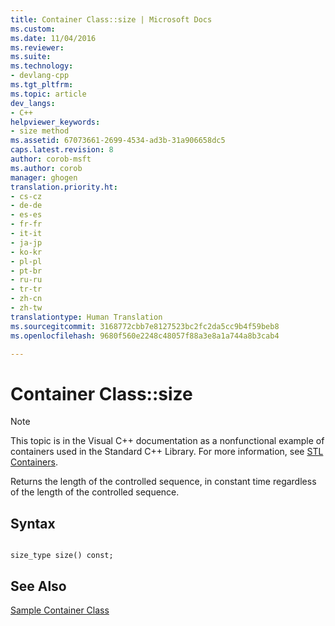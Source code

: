 ```yaml
---
title: Container Class::size | Microsoft Docs
ms.custom: 
ms.date: 11/04/2016
ms.reviewer: 
ms.suite: 
ms.technology:
- devlang-cpp
ms.tgt_pltfrm: 
ms.topic: article
dev_langs:
- C++
helpviewer_keywords:
- size method
ms.assetid: 67073661-2699-4534-ad3b-31a906658dc5
caps.latest.revision: 8
author: corob-msft
ms.author: corob
manager: ghogen
translation.priority.ht:
- cs-cz
- de-de
- es-es
- fr-fr
- it-it
- ja-jp
- ko-kr
- pl-pl
- pt-br
- ru-ru
- tr-tr
- zh-cn
- zh-tw
translationtype: Human Translation
ms.sourcegitcommit: 3168772cbb7e8127523bc2fc2da5cc9b4f59beb8
ms.openlocfilehash: 9680f560e2248c48057f88a3e8a1a744a8b3cab4

---
```

# Container Class::size
> [!NOTE]
>  This topic is in the Visual C++ documentation as a nonfunctional example of containers used in the Standard C++ Library. For more information, see [STL Containers](../standard-library/stl-containers.md).  
  
 Returns the length of the controlled sequence, in constant time regardless of the length of the controlled sequence.  
  
## Syntax  
  
```  
 
size_type size() const;
```  
  
## See Also  
 [Sample Container Class](../standard-library/sample-container-class.md)



<!--HONumber=Jan17_HO2-->


